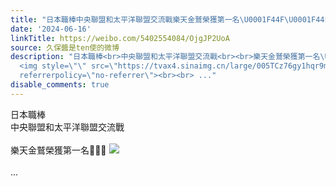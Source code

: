 ```yaml
---
title: "日本職棒中央聯盟和太平洋聯盟交流戰樂天金鷲榮獲第一名\U0001F44F\U0001F44F\U0001F44F [图片]"
date: '2024-06-16'
linkTitle: https://weibo.com/5402554084/OjgJP2UoA
source: 久保醬是ten使的微博
description: "日本職棒<br>中央聯盟和太平洋聯盟交流戰<br><br>樂天金鷲榮獲第一名\U0001F44F\U0001F44F\U0001F44F
  <img style=\"\" src=\"https://tvax4.sinaimg.cn/large/005TCz76gy1hqr9mk7pksj30zk0k043l.jpg\"
  referrerpolicy=\"no-referrer\"><br><br> ..."
disable_comments: true
---
```

日本職棒<br>中央聯盟和太平洋聯盟交流戰<br><br>樂天金鷲榮獲第一名👏👏👏 <img style="" src="https://tvax4.sinaimg.cn/large/005TCz76gy1hqr9mk7pksj30zk0k043l.jpg" referrerpolicy="no-referrer"><br><br> ...